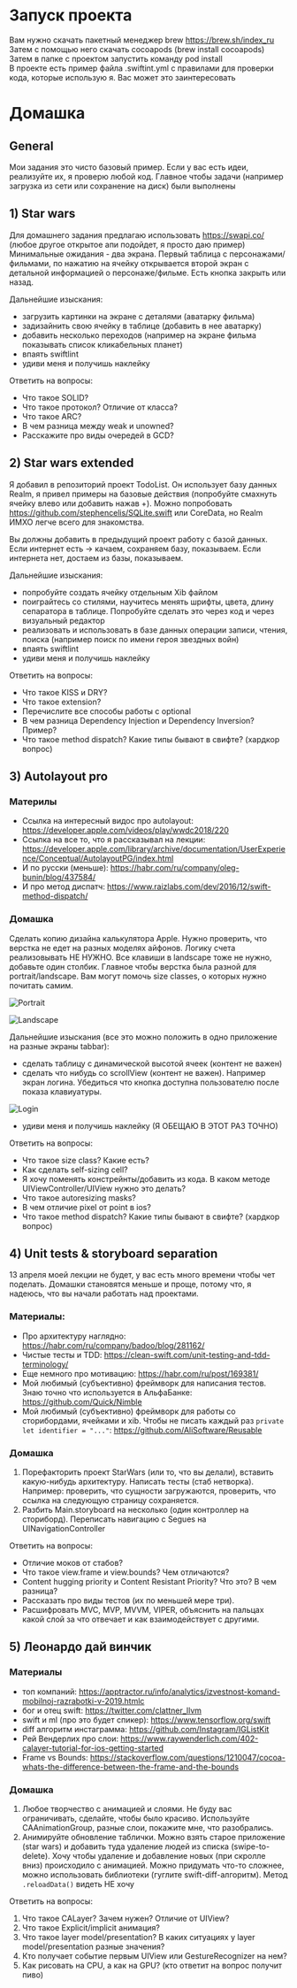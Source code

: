# Запуск проекта
Вам нужно скачать пакетный менеджер brew https://brew.sh/index_ru  
Затем с помощью него скачать cocoapods (brew install cocoapods)  
Затем в папке с проектом запустить команду pod install  
В проекте есть пример файла .swiftint.yml с правилами для проверки кода, которые использую я. Вас может это заинтересовать

# Домашка

## General  
Мои задания это чисто базовый пример. Если у вас есть идеи, реализуйте их, я проверю любой код. Главное чтобы задачи (например загрузка из сети или сохранение на диск) были выполнены

## 1) Star wars
Для домашнего задания предлагаю использовать https://swapi.co/ (любое другое открытое апи подойдет, я просто даю пример)
Минимальные ожидания - два экрана. Первый таблица с персонажами/фильмами, по нажатию на ячейку открывается второй экран с детальной информацией о персонаже/фильме. Есть кнопка закрыть или назад.

Дальнейшие изыскания:
- загрузить картинки на экране с деталями (аватарку фильма)
- задизайнить свою ячейку в таблице (добавить в нее аватарку)
- добавить несколько переходов (например на экране фильма показывать список кликабельных планет)
- впаять swiftlint
- удиви меня и получишь наклейку

Ответить на вопросы:
- Что такое SOLID?
- Что такое протокол? Отличие от класса?
- Что такое ARC? 
- В чем разница между weak и unowned?
- Расскажите про виды очередей в GCD?


## 2) Star wars extended
Я добавил в репозиторий проект TodoList. Он использует базу данных Realm, я привел примеры на базовые действия (попробуйте смахнуть ячейку влево или добавить нажав +). Можно попробовать https://github.com/stephencelis/SQLite.swift или CoreData, но Realm ИМХО легче всего для знакомства.  

Вы должны добавить в предыдущий проект работу с базой данных. Если интернет есть -> качаем, сохраняем базу, показываем. Если интернета нет, достаем из базы, показываем.

Дальнейшие изыскания:
- попробуйте создать ячейку отдельным Xib файлом
- поиграйтесь со стилями, научитесь менять шрифты, цвета, длину сепаратора в таблице. Попробуйте сделать это через код и через визуальный редактор
- реализовать и использовать в базе данных операции записи, чтения, поиска (например поиск по имени героя звездных войн)
- впаять swiftlint
- удиви меня и получишь наклейку

Ответить на вопросы:
- Что такое KISS и DRY?
- Что такое extension?
- Перечислите все способы работы с optional
- В чем разница Dependency Injection и Dependency Inversion? Пример?
- Что такое method dispatch? Какие типы бывают в свифте? (хардкор вопрос)

## 3) Autolayout pro

### Материлы
- Ссылка на интересный видос про autolayout: https://developer.apple.com/videos/play/wwdc2018/220  
- Ссылка на все то, что я рассказывал на лекции: https://developer.apple.com/library/archive/documentation/UserExperience/Conceptual/AutolayoutPG/index.html
- И по русски (меньше): https://habr.com/ru/company/oleg-bunin/blog/437584/
- И про метод диспатч: https://www.raizlabs.com/dev/2016/12/swift-method-dispatch/

### Домашка

Сделать копию дизайна калькулятора Apple. Нужно проверить, что верстка не едет на разных моделях айфонов. Логику счета реализовывать НЕ НУЖНО.
Все клавиши в landscape тоже не нужно, добавьте один столбик. Главное чтобы верстка была разной для portrait/landscape. Вам могут помочь size classes, о которых нужно почитать самим.

![Portrait](Pics/portrait.jpg)

![Landscape](Pics/landscape.jpg)

Дальнейшие изыскания (все это можно положить в одно приложение на разные экраны tabbar):
- сделать таблицу с динамической высотой ячеек (контент не важен)
- сделать что нибудь со scrollView (контент не важен). Например экран логина. Убедиться что кнопка доступна пользователю после показа клавиуатуры.

![Login](Pics/login.jpg)
- удиви меня и получишь наклейку (Я ОБЕЩАЮ В ЭТОТ РАЗ ТОЧНО)

Ответить на вопросы:
- Что такое size class? Какие есть?
- Как сделать self-sizing cell?
- Я хочу поменять констрейнты/добавить из кода. В каком методе UIViewController/UIView нужно это делать?
- Что такое autoresizing masks?
- В чем отличие pixel от point в ios?
- Что такое method dispatch? Какие типы бывают в свифте? (хардкор вопрос)

## 4) Unit tests & storyboard separation
13 апреля моей лекции не будет, у вас есть много времени чтобы чет поделать. Домашки становятся меньше и проще, потому что, я надеюсь, что вы начали работать над проектами.

### Материалы:
- Про архитектуру наглядно: https://habr.com/ru/company/badoo/blog/281162/
- Чистые тесты и TDD: https://clean-swift.com/unit-testing-and-tdd-terminology/
- Еще немного про мотивацию: https://habr.com/ru/post/169381/
- Мой любимый (субъективно) фреймворк для написания тестов. Знаю точно что используется в АльфаБанке: https://github.com/Quick/Nimble
- Мой любимый (субъективно) фреймворк для работы со сторибордами, ячейками и xib. Чтобы не писать каждый раз `private let identifier = "..."`: https://github.com/AliSoftware/Reusable

### Домашка
1) Порефакторить проект StarWars (или то, что вы делали), вставить какую-нибудь архитектуру. Написать тесты (стаб нетворка). Например: проверить, что сущности загружаются, проверить, что ссылка на следующую страницу сохраняется.
2) Разбить Main.storyboard на несколько (один контроллер на сториборд). Переписать навигацию с Segues на UINavigationController

Ответить на вопросы:
- Отличие моков от стабов?
- Что такое view.frame и view.bounds? Чем отличаются?
- Content hugging priority и Content Resistant Priority? Что это? В чем разница?
- Рассказать про виды тестов (их по меньшей мере три).
- Расшифровать MVC, MVP, MVVM, VIPER, объяснить на пальцах какой слой за что отвечает и как взаимодействует с другими.

## 5) Леонардо дай винчик

### Материалы
- топ компаний: https://apptractor.ru/info/analytics/izvestnost-komand-mobilnoj-razrabotki-v-2019.htmlc
- бог и отец swift: https://twitter.com/clattner_llvm
- swift и ml (про это будет спикер): https://www.tensorflow.org/swift
- diff алгоритм инстаграмма: https://github.com/Instagram/IGListKit
- Рей Вендерлих про слои: https://www.raywenderlich.com/402-calayer-tutorial-for-ios-getting-started
- Frame vs Bounds: https://stackoverflow.com/questions/1210047/cocoa-whats-the-difference-between-the-frame-and-the-bounds

### Домашка
1) Любое творчество с анимацией и слоями. Не буду вас ограничивать, сделайте, чтобы было красиво. Используйте CAAnimationGroup, разные слои, покажите мне, что разобрались.
2) Анимируйте обновление таблички. Можно взять старое приложение (star wars) и добавить туда удаление людей из списка (swipe-to-delete). Хочу чтобы удаление и добавление новых (при скролле вниз) происходило с анимацией. Можно придумать что-то сложнее, можно использовать библиотеки (гуглите swift-diff-алгоритм). Метод `.reloadData()` видеть НЕ хочу

Ответить на вопросы:

1) Что такое CALayer? Зачем нужен? Отличие от UIView?
2) Что такое Explicit/implicit анимация?
3) Что такое layer model/presentation? В каких ситуациях у layer model/presentation разные значения?
4) Кто получает событие первым UIView или GestureRecognizer на нем?
5) Как рисовать на CPU, а как на GPU? (кто ответит на вопрос получит пиво)

